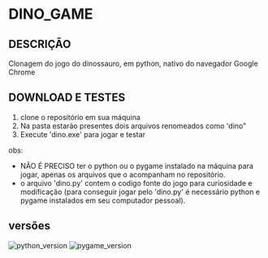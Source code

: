 # DINO_GAME

## DESCRIÇÃO
Clonagem do jogo do dinossauro, em python, nativo do navegador Google Chrome

## DOWNLOAD E TESTES
1. clone o repositório em sua máquina
2. Na pasta estarão presentes dois arquivos renomeados como 'dino"
3. Execute 'dino.exe' para jogar e testar

obs: 
* NÃO É PRECISO ter o python ou o pygame instalado na máquina para jogar, apenas os arquivos que o acompanham no repositório.
* o arquivo 'dino.py' contem o codigo fonte do jogo para curiosidade e modificação (para conseguir jogar pelo 'dino.py' é necessário python e pygame instalados em seu computador pessoal).

## versões
![python_version](https://img.shields.io/badge/Python-3.10.8-blue)
![pygame_version](https://img.shields.io/badge/Pygame-2.1.2-uellow)
